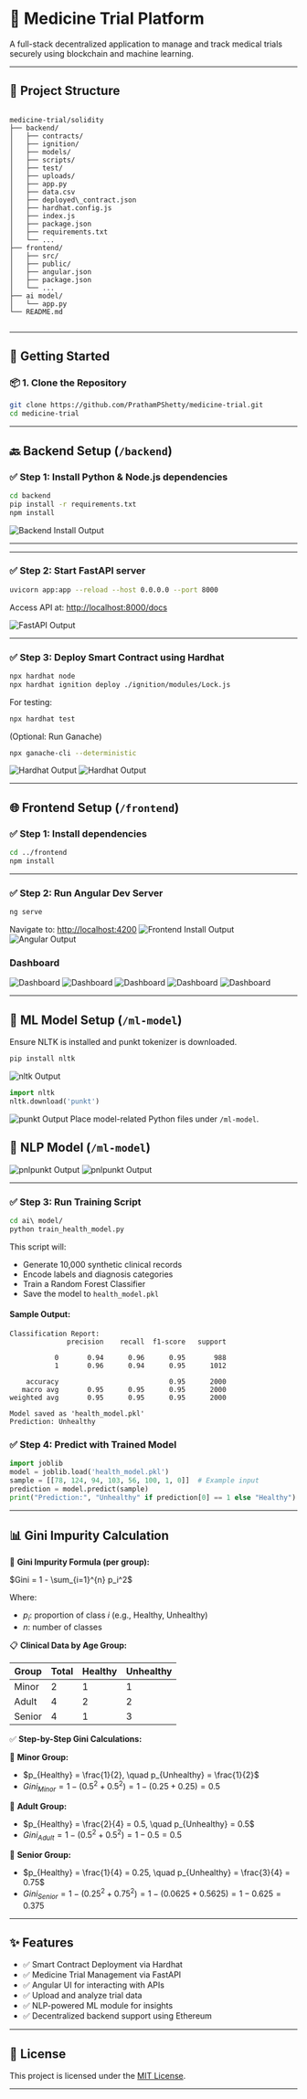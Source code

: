 
# 💊 Medicine Trial Platform

A full-stack decentralized application to manage and track medical trials securely using blockchain and machine learning.

---

## 📁 Project Structure

```

medicine-trial/solidity
├── backend/
│   ├── contracts/
│   ├── ignition/
│   ├── models/
│   ├── scripts/
│   ├── test/
│   ├── uploads/
│   ├── app.py
│   ├── data.csv
│   ├── deployed\_contract.json
│   ├── hardhat.config.js
│   ├── index.js
│   ├── package.json
│   ├── requirements.txt
│   └── ...
├── frontend/
│   ├── src/
│   ├── public/
│   ├── angular.json
│   ├── package.json
│   └── ...
├── ai model/
│   └── app.py
└── README.md


````

---

## 🚀 Getting Started

### 📦 1. Clone the Repository


```bash
git clone https://github.com/PrathamPShetty/medicine-trial.git
cd medicine-trial
````




---

## 🔙 Backend Setup (`/backend`)

### ✅ Step 1: Install Python & Node.js dependencies

```bash
cd backend
pip install -r requirements.txt
npm install
```

![Backend Install Output](./assets/1.png)

---


---

### ✅ Step 2: Start FastAPI server

```bash
uvicorn app:app --reload --host 0.0.0.0 --port 8000
```

Access API at: [http://localhost:8000/docs](http://localhost:8000/docs)

![FastAPI Output](./assets/backend.jpg)

---

### ✅ Step 3: Deploy Smart Contract using Hardhat

```bash
npx hardhat node
npx hardhat ignition deploy ./ignition/modules/Lock.js
```

For testing:

```bash
npx hardhat test
```

(Optional: Run Ganache)

```bash
npx ganache-cli --deterministic
```

![Hardhat Output](./assets/ganache.jpg)
![Hardhat Output](./assets/transaction.png)


---

## 🌐 Frontend Setup (`/frontend`)

### ✅ Step 1: Install dependencies

```bash
cd ../frontend
npm install
```



---

### ✅ Step 2: Run Angular Dev Server

```bash
ng serve
```

Navigate to: [http://localhost:4200](http://localhost:4200)
![Frontend Install Output](./assets/frontend.jpg)
![Angular Output](./assets/login.jpg)
### Dashboard
![Dashboard](./assets/dash.jpg)
![Dashboard](./assets/dash1.jpg)
![Dashboard](./assets/dash2.jpg)
![Dashboard](./assets/dash3.jpg)
![Dashboard](./assets/dash4.jpg)

---

## 🧠 ML Model Setup (`/ml-model`)

Ensure NLTK is installed and punkt tokenizer is downloaded.

```bash
pip install nltk
```
![nltk Output](./assets/nltk.jpg)
```python
import nltk
nltk.download('punkt')
```
![punkt Output](./assets/punkt.jpg)
Place model-related Python files under `/ml-model`.
## 🧠 NLP Model  (`/ml-model`)
![pnlpunkt Output](./assets/nlp1.jpg)
![pnlpunkt Output](./assets/nlp2.jpg)

---



### ✅ Step 3: Run Training Script

```bash
cd ai\ model/
python train_health_model.py
```

This script will:

* Generate 10,000 synthetic clinical records
* Encode labels and diagnosis categories
* Train a Random Forest Classifier
* Save the model to `health_model.pkl`

#### Sample Output:

```
Classification Report:
              precision    recall  f1-score   support

           0       0.94      0.96      0.95       988
           1       0.96      0.94      0.95      1012

    accuracy                           0.95      2000
   macro avg       0.95      0.95      0.95      2000
weighted avg       0.95      0.95      0.95      2000

Model saved as 'health_model.pkl'
Prediction: Unhealthy
```

### ✅ Step 4: Predict with Trained Model

```python
import joblib
model = joblib.load('health_model.pkl')
sample = [[78, 124, 94, 103, 56, 100, 1, 0]]  # Example input
prediction = model.predict(sample)
print("Prediction:", "Unhealthy" if prediction[0] == 1 else "Healthy")
```


---




## 📊 Gini Impurity Calculation

📌 **Gini Impurity Formula (per group):**

$Gini = 1 - \sum_{i=1}^{n} p_i^2$

Where:

* $p_i$: proportion of class *i* (e.g., Healthy, Unhealthy)
* $n$: number of classes

📋 **Clinical Data by Age Group:**

| Group  | Total | Healthy | Unhealthy |
| ------ | ----- | ------- | --------- |
| Minor  | 2     | 1       | 1         |
| Adult  | 4     | 2       | 2         |
| Senior | 4     | 1       | 3         |

✅ **Step-by-Step Gini Calculations:**

🔹 **Minor Group:**

* $p_{Healthy} = \frac{1}{2}, \quad p_{Unhealthy} = \frac{1}{2}$
* $Gini_{Minor} = 1 - (0.5^2 + 0.5^2) = 1 - (0.25 + 0.25) = 0.5$

🔹 **Adult Group:**

* $p_{Healthy} = \frac{2}{4} = 0.5, \quad p_{Unhealthy} = 0.5$
* $Gini_{Adult} = 1 - (0.5^2 + 0.5^2) = 1 - 0.5 = 0.5$

🔹 **Senior Group:**

* $p_{Healthy} = \frac{1}{4} = 0.25, \quad p_{Unhealthy} = \frac{3}{4} = 0.75$
* $Gini_{Senior} = 1 - (0.25^2 + 0.75^2) = 1 - (0.0625 + 0.5625) = 1 - 0.625 = 0.375$

---


## ✨ Features

* ✅ Smart Contract Deployment via Hardhat
* ✅ Medicine Trial Management via FastAPI
* ✅ Angular UI for interacting with APIs
* ✅ Upload and analyze trial data
* ✅ NLP-powered ML module for insights
* ✅ Decentralized backend support using Ethereum

---


## 📜 License

This project is licensed under the [MIT License](LICENSE).

---

